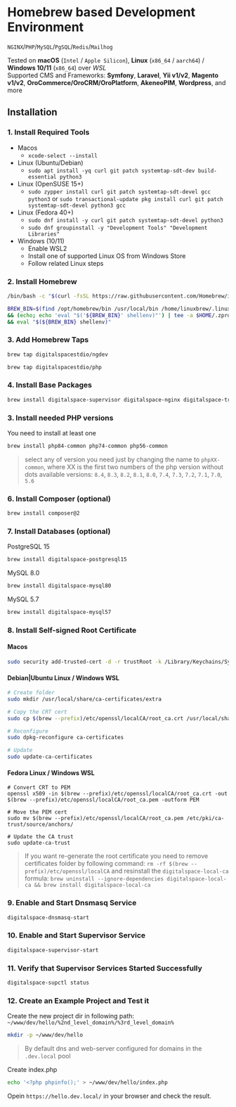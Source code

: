 # Homebrew based Development Environment
`NGINX`/`PHP`/`MySQL`/`PgSQL`/`Redis`/`Mailhog`

Tested on **macOS** (`Intel` / `Apple Silicon`), **Linux** (`x86_64` / `aarch64`) / **Windows 10/11** (`x86_64`) over *WSL*  
Supported CMS and Frameworks: **Symfony**, **Laravel**, **Yii v1/v2**, **Magento v1/v2**, **OroCommerce/OroCRM/OroPlatform**, **AkeneoPIM**, **Wordpress**, and more

## Installation
### 1. Install Required Tools
- Macos
    - `xcode-select --install`
- Linux (Ubuntu/Debian)
    - `sudo apt install -yq curl git patch systemtap-sdt-dev build-essential python3`
- Linux (OpenSUSE 15+)
    - `sudo zypper install curl git patch systemtap-sdt-devel gcc python3` or `sudo transactional-update pkg install curl git patch systemtap-sdt-devel python3 gcc`
- Linux (Fedora 40+)
    - `sudo dnf install -y curl git patch systemtap-sdt-devel python3`
    - `sudo dnf groupinstall -y "Development Tools" "Development Libraries"`
- Windows (10/11)
    - Enable WSL2
    - Install one of supported Linux OS from Windows Store
    - Follow related Linux steps

### 2. Install Homebrew
```bash
/bin/bash -c "$(curl -fsSL https://raw.githubusercontent.com/Homebrew/install/HEAD/install.sh)"
```
```bash
BREW_BIN=$(find /opt/homebrew/bin /usr/local/bin /home/linuxbrew/.linuxbrew/bin -name "brew" 2> /dev/null); [ -f "${BREW_BIN}" ] \
&& (echo; echo 'eval "$('${BREW_BIN}' shellenv)"') | tee -a $HOME/.zprofile | tee -a $HOME/.bashrc \
&& eval "$(${BREW_BIN} shellenv)"
```

### 3. Add Homebrew Taps
```bash
brew tap digitalspacestdio/ngdev
```
```bash
brew tap digitalspacestdio/php
```

### 4. Install Base Packages
```bash
brew install digitalspace-supervisor digitalspace-nginx digitalspace-traefik digitalspace-dnsmasq digitalspace-allutils
```

### 3. Install needed PHP versions
You need to install at least one
```bash
brew install php84-common php74-common php56-common
```
> select any of version you need just by changing the name to `phpXX-common`, where XX is the first two numbers of the php version without dots
> available versions: `8.4`, `8.3`, `8.2`, `8.1`, `8.0`, `7.4`, `7.3`, `7.2`, `7.1`, `7.0`, `5.6`

### 6. Install Composer (optional)
```bash
brew install composer@2
```
### 7. Install Databases (optional)

PostgreSQL 15
```bash
brew install digitalspace-postgresql15
```

MySQL 8.0
```bash
brew install digitalspace-mysql80
```

MySQL 5.7
```bash
brew install digitalspace-mysql57
```

### 8. Install Self-signed Root Certificate
#### Macos
```bash
sudo security add-trusted-cert -d -r trustRoot -k /Library/Keychains/System.keychain $(brew --prefix)/etc/openssl/localCA/root_ca.crt
```

#### Debian|Ubuntu Linux / Windows WSL
```bash
# Create folder
sudo mkdir /usr/local/share/ca-certificates/extra

# Copy the CRT cert 
sudo cp $(brew --prefix)/etc/openssl/localCA/root_ca.crt /usr/local/share/ca-certificates/extra/

# Reconfigure
sudo dpkg-reconfigure ca-certificates

# Update
sudo update-ca-certificates
```

#### Fedora Linux / Windows WSL
```
# Convert CRT to PEM
openssl x509 -in $(brew --prefix)/etc/openssl/localCA/root_ca.crt -out $(brew --prefix)/etc/openssl/localCA/root_ca.pem -outform PEM

# Move the PEM cert
sudo mv $(brew --prefix)/etc/openssl/localCA/root_ca.pem /etc/pki/ca-trust/source/anchors/

# Update the CA trust
sudo update-ca-trust
```

> If you want re-generate the root certificate you need to remove certificates folder by following command: `rm -rf $(brew --prefix)/etc/openssl/localCA`
> and resinstall the `digitalspace-local-ca` formula: `brew uninstall --ignore-dependencies digitalspace-local-ca && brew install digitalspace-local-ca`

### 9. Enable and Start Dnsmasq Service
```bash
digitalspace-dnsmasq-start
```

### 10. Enable and Start Supervisor Service
```bash
digitalspace-supervisor-start
```

### 11. Verify that Supervisor Services Started Successfully
```bash
digitalspace-supctl status
```
### 12. Create an Example Project and Test it

Create the new project dir in following path: `~/www/dev/hello/%2nd_level_domain%/%3rd_level_domain%`
```bash
mkdir -p ~/www/dev/hello
```
> By default dns and web-server configured for domains in the `.dev.local` pool 

Create index.php
```bash
echo '<?php phpinfo();' > ~/www/dev/hello/index.php
```

Opein `https://hello.dev.local/` in your browser and check the result.

